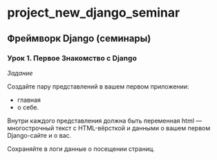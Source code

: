 # project_new_django_seminar

## Фреймворк Django (семинары)

### Урок 1. Первое Знакомство с Django

*Задание*

Создайте пару представлений в вашем первом приложении:

- главная
- о себе.

Внутри каждого представления должна быть переменная html — многострочный текст с HTML-вёрсткой и данными о вашем первом Django-сайте и о вас.

Сохраняйте в логи данные о посещении страниц.

